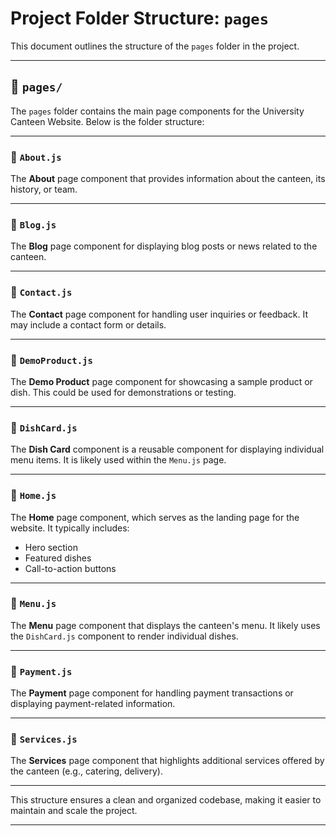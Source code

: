 # Project Folder Structure: `pages`

This document outlines the structure of the `pages` folder in the project.

---

## 📁 `pages/`  
The `pages` folder contains the main page components for the University Canteen Website. Below is the folder structure:

---

### 📄 `About.js`  
The **About** page component that provides information about the canteen, its history, or team.

---

### 📄 `Blog.js`  
The **Blog** page component for displaying blog posts or news related to the canteen.

---

### 📄 `Contact.js`  
The **Contact** page component for handling user inquiries or feedback. It may include a contact form or details.

---

### 📄 `DemoProduct.js`  
The **Demo Product** page component for showcasing a sample product or dish. This could be used for demonstrations or testing.

---

### 📄 `DishCard.js`  
The **Dish Card** component is a reusable component for displaying individual menu items. It is likely used within the `Menu.js` page.

---

### 📄 `Home.js`  
The **Home** page component, which serves as the landing page for the website. It typically includes:
- Hero section
- Featured dishes
- Call-to-action buttons

---

### 📄 `Menu.js`  
The **Menu** page component that displays the canteen's menu. It likely uses the `DishCard.js` component to render individual dishes.

---

### 📄 `Payment.js`  
The **Payment** page component for handling payment transactions or displaying payment-related information.

---

### 📄 `Services.js`  
The **Services** page component that highlights additional services offered by the canteen (e.g., catering, delivery).

---

This structure ensures a clean and organized codebase, making it easier to maintain and scale the project.

---
